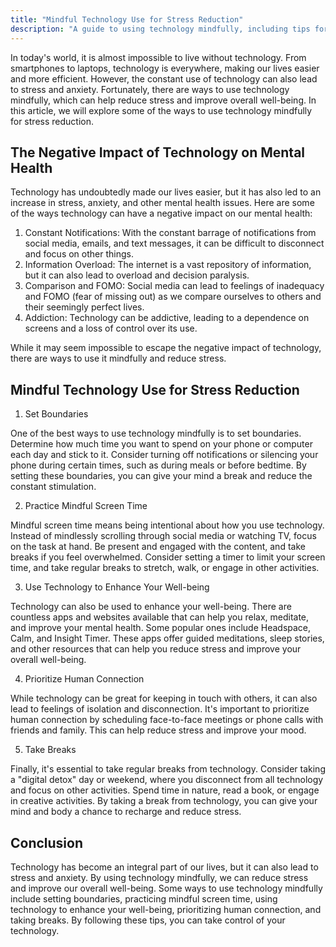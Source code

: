 ```yaml
---
title: "Mindful Technology Use for Stress Reduction"
description: "A guide to using technology mindfully, including tips for setting boundaries and managing screen time."
---
```

In today's world, it is almost impossible to live without technology. From smartphones to laptops, technology is everywhere, making our lives easier and more efficient. However, the constant use of technology can also lead to stress and anxiety. Fortunately, there are ways to use technology mindfully, which can help reduce stress and improve overall well-being. In this article, we will explore some of the ways to use technology mindfully for stress reduction.

## The Negative Impact of Technology on Mental Health

Technology has undoubtedly made our lives easier, but it has also led to an increase in stress, anxiety, and other mental health issues. Here are some of the ways technology can have a negative impact on our mental health:

1.  Constant Notifications: With the constant barrage of notifications from social media, emails, and text messages, it can be difficult to disconnect and focus on other things.    
2.  Information Overload: The internet is a vast repository of information, but it can also lead to overload and decision paralysis.    
3.  Comparison and FOMO: Social media can lead to feelings of inadequacy and FOMO (fear of missing out) as we compare ourselves to others and their seemingly perfect lives.    
4.  Addiction: Technology can be addictive, leading to a dependence on screens and a loss of control over its use.    

While it may seem impossible to escape the negative impact of technology, there are ways to use it mindfully and reduce stress.

## Mindful Technology Use for Stress Reduction

1.  Set Boundaries

One of the best ways to use technology mindfully is to set boundaries. Determine how much time you want to spend on your phone or computer each day and stick to it. Consider turning off notifications or silencing your phone during certain times, such as during meals or before bedtime. By setting these boundaries, you can give your mind a break and reduce the constant stimulation.

2.  Practice Mindful Screen Time

Mindful screen time means being intentional about how you use technology. Instead of mindlessly scrolling through social media or watching TV, focus on the task at hand. Be present and engaged with the content, and take breaks if you feel overwhelmed. Consider setting a timer to limit your screen time, and take regular breaks to stretch, walk, or engage in other activities.

3.  Use Technology to Enhance Your Well-being

Technology can also be used to enhance your well-being. There are countless apps and websites available that can help you relax, meditate, and improve your mental health. Some popular ones include Headspace, Calm, and Insight Timer. These apps offer guided meditations, sleep stories, and other resources that can help you reduce stress and improve your overall well-being.

4.  Prioritize Human Connection

While technology can be great for keeping in touch with others, it can also lead to feelings of isolation and disconnection. It's important to prioritize human connection by scheduling face-to-face meetings or phone calls with friends and family. This can help reduce stress and improve your mood.

5.  Take Breaks

Finally, it's essential to take regular breaks from technology. Consider taking a "digital detox" day or weekend, where you disconnect from all technology and focus on other activities. Spend time in nature, read a book, or engage in creative activities. By taking a break from technology, you can give your mind and body a chance to recharge and reduce stress.

## Conclusion

Technology has become an integral part of our lives, but it can also lead to stress and anxiety. By using technology mindfully, we can reduce stress and improve our overall well-being. Some ways to use technology mindfully include setting boundaries, practicing mindful screen time, using technology to enhance your well-being, prioritizing human connection, and taking breaks. By following these tips, you can take control of your technology.
